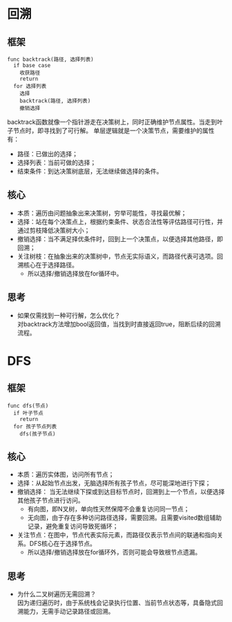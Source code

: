 # 回溯

## 框架

```
func backtrack(路径, 选择列表)
  if base case
    收获路径
    return
  for 选择列表
    选择
    backtrack(路径, 选择列表)
    撤销选择
```

backtrack函数就像一个指针游走在决策树上，同时正确维护节点属性。当走到叶子节点时，即寻找到了可行解。
单层逻辑就是一个决策节点，需要维护的属性有：<br>

- 路径：已做出的选择；
- 选择列表：当前可做的选择；
- 结束条件：到达决策树底层，无法继续做选择的条件。

## 核心

- 本质：遍历由问题抽象出来决策树，穷举可能性，寻找最优解；
- 选择：站在每个决策点上，根据约束条件、状态合法性等评估路径可行性，并通过剪枝降低决策树大小；
- 撤销选择：当不满足择优条件时，回到上一个决策点，以便选择其他路径，即回溯；
- 关注树枝：在抽象出来的决策树中，节点无实际语义，而路径代表可选项。回溯核心在于选择路径。
    - 所以选择/撤销选择放在for循环中。

## 思考

- 如果仅需找到一种可行解，怎么优化？<br>
  对backtrack方法增加bool返回值，当找到时直接返回true，阻断后续的回溯流程。

# DFS

## 框架

```
func dfs(节点)
  if 叶子节点
    return
  for 孩子节点列表
    dfs(孩子节点)
```

## 核心

- 本质：遍历实体图，访问所有节点；
- 选择：从起始节点出发，无脑选择所有孩子节点，尽可能深地进行下探；
- 撤销选择：
  当无法继续下探或到达目标节点时，回溯到上一个节点，以便选择其他孩子节点进行访问。
    - 有向图，即N叉树，单向性天然保障不会重复访问同一节点；
    - 无向图，由于存在多种访问路径选择，需要回溯。且需要visited数组辅助记录，避免重复访问导致死循环；
- 关注节点：在图中，节点代表实际元素，而路径仅表示节点间的联通和指向关系。DFS核心在于选择节点。
    - 所以选择/撤销选择放在for循环外，否则可能会导致根节点遗漏。

## 思考

- 为什么二叉树遍历无需回溯？<br>
  因为递归遍历时，由于系统栈会记录执行位置、当前节点状态等，具备隐式回溯能力，无需手动记录路径或回溯。